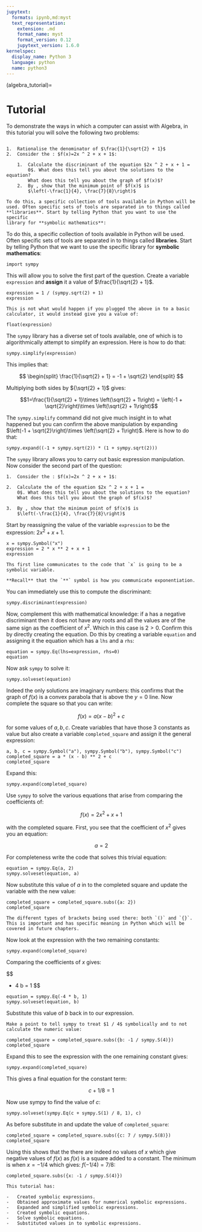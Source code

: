 ```yaml
---
jupytext:
  formats: ipynb,md:myst
  text_representation:
    extension: .md
    format_name: myst
    format_version: 0.12
    jupytext_version: 1.6.0
kernelspec:
  display_name: Python 3
  language: python
  name: python3
---
```


(algebra_tutorial)=

# Tutorial

To demonstrate the ways in which a computer can assist with Algebra, in
this tutorial you will solve the following two problems:

```{admonition} Problem

1.  Rationalise the denominator of $\frac{1}{\sqrt{2} + 1}$
2.  Consider the : $f(x)=2x ^ 2 + x + 1$:

    1.  Calculate the discriminant of the equation $2x ^ 2 + x + 1 =
        0$. What does this tell you about the solutions to the equation?
        What does this tell you about the graph of $f(x)$?
    2.  By , show that the minimum point of $f(x)$ is
        $\left(-\frac{1}{4}, \frac{7}{8}\right)$

To do this, a specific collection of tools available in Python will be
used. Often specific sets of tools are separated in to things called
**libraries**. Start by telling Python that you want to use the specific
library for **symbolic mathematics**:
```

To do this, a specific collection of tools available in Python will be used.
Often specific sets of tools are separated in to things called **libraries**.
Start by telling Python that we want to use the specific library for **symbolic
mathematics**:

```{code-cell} ipython3
import sympy
```

This will allow you to solve the first part of the question. Create a
variable `expression` and **assign** it a value of
$\frac{1}{\sqrt{2} + 1}$.

```{code-cell} ipython3
expression = 1 / (sympy.sqrt(2) + 1)
expression
```

```{attention}
This is not what would happen if you plugged the above in to a basic
calculator, it would instead give you a value of:
```

```{code-cell} ipython3
float(expression)
```

The `sympy` library has a diverse set of tools available, one of which
is to algorithmically attempt to simplify an expression. Here is how to
do that:

```{code-cell} ipython3
sympy.simplify(expression)
```

This implies that:

$$
\begin{split}
    \frac{1}{\sqrt{2} + 1} = -1 + \sqrt{2}
\end{split}
$$

Multiplying both sides by ${\sqrt{2} + 1}$ gives:

$$1=\frac{1}{\sqrt{2} + 1}\times \left(\sqrt{2} + 1\right) = \left(-1 + \sqrt{2}\right)\times \left(\sqrt{2} + 1\right)$$

The `sympy.simplify` command did not give much insight in to what
happened but you can confirm the above manipulation by expanding
$\left(-1 +
\sqrt{2}\right)\times \left(\sqrt{2} + 1\right)$. Here is how to do
that:

```{code-cell} ipython3
sympy.expand((-1 + sympy.sqrt(2)) * (1 + sympy.sqrt(2)))
```

The `sympy` library allows you to carry out basic expression
manipulation. Now consider the second part of the question:

```{admonition} Problem
1.  Consider the : $f(x)=2x ^ 2 + x + 1$:

2.  Calculate the of the equation $2x ^ 2 + x + 1 =
    0$. What does this tell you about the solutions to the equation?
    What does this tell you about the graph of $f(x)$?

3.  By , show that the minimum point of $f(x)$ is
    $\left(-\frac{1}{4}, \frac{7}{8}\right)$
```

Start by reassigning the value of the variable `expression` to be the
expression: $2x ^ 2 + x + 1$.

```{code-cell} ipython3
x = sympy.Symbol("x")
expression = 2 * x ** 2 + x + 1
expression
```

```{attention}
Ths first line communicates to the code that `x` is going to be a symbolic variable.
```

```{tip}
**Recall** that the `**` symbol is how you communicate exponentiation.
```

You can immediately use this to compute the discriminant:

```{code-cell} ipython3
sympy.discriminant(expression)
```

Now, complement this with mathematical knowledge: if a has a negative
discriminant then it does not have any roots and all the values are of
the same sign as the coefficient of $x ^ 2$. Which in this case is
$2>0$. Confirm this by directly creating the equation. Do this by
creating a variable `equation` and assigning it the equation which has a
`lhs` and a `rhs`:

```{code-cell} ipython3
equation = sympy.Eq(lhs=expression, rhs=0)
equation
```

Now ask `sympy` to solve it:

```{code-cell} ipython3
sympy.solveset(equation)
```

Indeed the only solutions are imaginary numbers: this confirms that the
graph of $f(x)$ is a convex parabola that is above the $y=0$ line. Now
complete the square so that you can write:

$$
    f(x) = a (x - b) ^ 2 + c
$$

for some values of $a, b, c$. Create variables that have those 3
constants as value but also create a variable `completed_square` and
assign it the general expression:

```{code-cell} ipython3
a, b, c = sympy.Symbol("a"), sympy.Symbol("b"), sympy.Symbol("c")
completed_square = a * (x - b) ** 2 + c
completed_square
```

Expand this:

```{code-cell} ipython3
sympy.expand(completed_square)
```

Use `sympy` to solve the various equations that arise from comparing the
coefficients of:

$$
    f(x) = 2x ^2 + x + 1
$$

with the completed square. First, you see that the coefficient of
$x ^ 2$ gives you an equation:

$$
    a = 2
$$

For completeness write the code that solves this trivial equation:

```{code-cell} ipython3
equation = sympy.Eq(a, 2)
sympy.solveset(equation, a)
```

Now substitute this value of $a$ in to the completed square and update
the variable with the new value:

```{code-cell} ipython3
completed_square = completed_square.subs({a: 2})
completed_square
```

```{attention}
The different types of brackets being used there: both `()` and `{}`.
This is important and has specific meaning in Python which will be
covered in future chapters.
```

Now look at the expression with the two remaining constants:

```{code-cell} ipython3
sympy.expand(completed_square)
```

Comparing the coefficients of $x$ gives:

$$
  - 4 b = 1
$$

```{code-cell} ipython3
equation = sympy.Eq(-4 * b, 1)
sympy.solveset(equation, b)
```

Substitute this value of $b$ back in to our expression.

```{attention}
Make a point to tell sympy to treat $1 / 4$ symbolically and to not
calculate the numeric value:
```

```{code-cell} ipython3
completed_square = completed_square.subs({b: -1 / sympy.S(4)})
completed_square
```

Expand this to see the expression with the one remaining constant gives:

```{code-cell} ipython3
sympy.expand(completed_square)
```

This gives a final equation for the constant term:

$$
    c + 1 / 8 = 1
$$

Now use sympy to find the value of $c$:

```{code-cell} ipython3
sympy.solveset(sympy.Eq(c + sympy.S(1) / 8, 1), c)
```

As before substitute in and update the value of `completed_square`:

```{code-cell} ipython3
completed_square = completed_square.subs({c: 7 / sympy.S(8)})
completed_square
```

Using this shows that the there are indeed no values of $x$ which give
negative values of $f(x)$ as $f(x)$ is a square added to a constant. The
minimum is when $x=-1/4$ which gives: $f(-1/4)=7/8$:

```{code-cell} ipython3
completed_square.subs({x: -1 / sympy.S(4)})
```

```{important}
This tutorial has:

-   Created symbolic expressions.
-   Obtained approximate values for numerical symbolic expressions.
-   Expanded and simplified symbolic expressions.
-   Created symbolic equations.
-   Solve symbolic equations.
-   Substituted values in to symbolic expressions.
```
